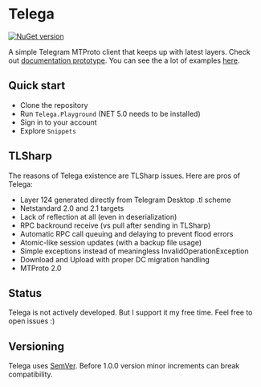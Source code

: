 # Telega

[![NuGet version](https://shields.io/nuget/vpre/Telega)](https://www.nuget.org/packages/Telega)

A simple Telegram MTProto client that keeps up with latest layers.
Check out [documentation prototype](https://ilyalatt.github.io/Telega/docs).
You can see the a lot of examples [here](https://github.com/ilyalatt/Telega/tree/master/Telega.Playground).

## Quick start

* Clone the repository
* Run `Telega.Playground` (NET 5.0 needs to be installed)
* Sign in to your account
* Explore `Snippets`

## TLSharp

The reasons of Telega existence are TLSharp issues. Here are pros of Telega:

* Layer 124 generated directly from Telegram Desktop .tl scheme
* Netstandard 2.0 and 2.1 targets
* Lack of reflection at all (even in deserialization)
* RPC backround receive (vs pull after sending in TLSharp)
* Automatic RPC call queuing and delaying to prevent flood errors
* Atomic-like session updates (with a backup file usage)
* Simple exceptions instead of meaningless InvalidOperationException
* Download and Upload with proper DC migration handling
* MTProto 2.0

## Status

Telega is not actively developed. But I support it my free time. Feel free to open issues :)

## Versioning

Telega uses [SemVer](https://semver.org/). Before 1.0.0 version minor increments can break compatibility.
